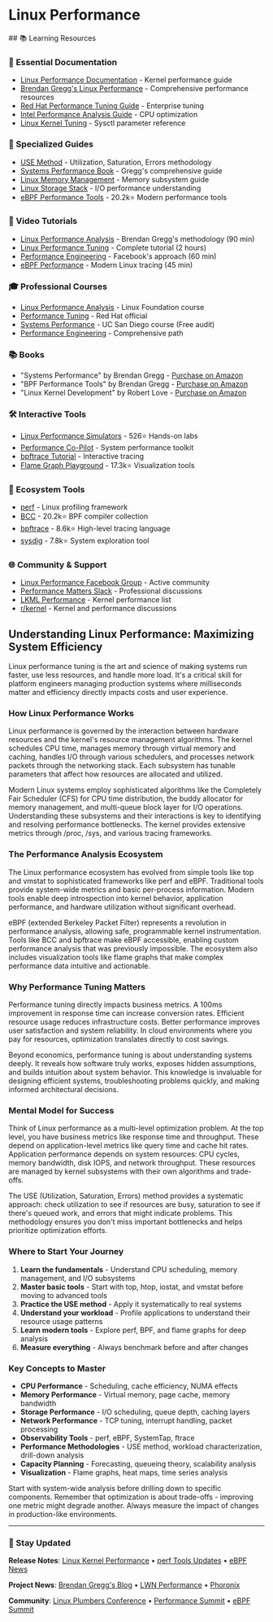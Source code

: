 # Linux Performance

<GitHubButtons />
## 📚 Learning Resources

### 📖 Essential Documentation
- [Linux Performance Documentation](https://www.kernel.org/doc/html/latest/admin-guide/perf/index.html) - Kernel performance guide
- [Brendan Gregg's Linux Performance](https://www.brendangregg.com/linuxperf.html) - Comprehensive performance resources
- [Red Hat Performance Tuning Guide](https://access.redhat.com/documentation/en-us/red_hat_enterprise_linux/8/html/monitoring_and_managing_system_status_and_performance/index) - Enterprise tuning
- [Intel Performance Analysis Guide](https://www.intel.com/content/www/us/en/developer/articles/technical/performance-analysis-guide.html) - CPU optimization
- [Linux Kernel Tuning](https://www.kernel.org/doc/Documentation/sysctl/) - Sysctl parameter reference

### 📝 Specialized Guides
- [USE Method](https://www.brendangregg.com/usemethod.html) - Utilization, Saturation, Errors methodology
- [Systems Performance Book](https://www.brendangregg.com/systems-performance-2nd-edition-book.html) - Gregg's comprehensive guide
- [Linux Memory Management](https://www.kernel.org/doc/html/latest/admin-guide/mm/index.html) - Memory subsystem guide
- [Linux Storage Stack](https://www.thomas-krenn.com/en/wiki/Linux_Storage_Stack_Diagram) - I/O performance understanding
- [eBPF Performance Tools](https://github.com/iovisor/bcc) - 20.2k⭐ Modern performance tools

### 🎥 Video Tutorials
- [Linux Performance Analysis](https://www.youtube.com/watch?v=FJW8nGV4jxY) - Brendan Gregg's methodology (90 min)
- [Linux Performance Tuning](https://www.youtube.com/watch?v=fhBHvsi0Ql0) - Complete tutorial (2 hours)
- [Performance Engineering](https://www.youtube.com/watch?v=LG5YW0ASVgY) - Facebook's approach (60 min)
- [eBPF Performance](https://www.youtube.com/watch?v=3gIJQTX0qks) - Modern Linux tracing (45 min)

### 🎓 Professional Courses
- [Linux Performance Analysis](https://training.linuxfoundation.org/training/linux-performance-analysis-lfs465/) - Linux Foundation course
- [Performance Tuning](https://www.redhat.com/en/services/training/rh442-red-hat-enterprise-linux-performance-tuning) - Red Hat official
- [Systems Performance](https://www.coursera.org/learn/systems-performance) - UC San Diego course (Free audit)
- [Performance Engineering](https://www.pluralsight.com/paths/performance-engineering) - Comprehensive path

### 📚 Books
- "Systems Performance" by Brendan Gregg - [Purchase on Amazon](https://www.amazon.com/dp/0136820158)
- "BPF Performance Tools" by Brendan Gregg - [Purchase on Amazon](https://www.amazon.com/dp/0136554822)
- "Linux Kernel Development" by Robert Love - [Purchase on Amazon](https://www.amazon.com/dp/0672329468)

### 🛠️ Interactive Tools
- [Linux Performance Simulators](https://github.com/brendangregg/perf-labs) - 526⭐ Hands-on labs
- [Performance Co-Pilot](https://pcp.io/) - System performance toolkit
- [bpftrace Tutorial](https://github.com/iovisor/bpftrace/blob/master/docs/tutorial_one_liners.md) - Interactive tracing
- [Flame Graph Playground](https://github.com/brendangregg/FlameGraph) - 17.3k⭐ Visualization tools

### 🚀 Ecosystem Tools
- [perf](https://perf.wiki.kernel.org/index.php/Main_Page) - Linux profiling framework
- [BCC](https://github.com/iovisor/bcc) - 20.2k⭐ BPF compiler collection
- [bpftrace](https://github.com/iovisor/bpftrace) - 8.6k⭐ High-level tracing language
- [sysdig](https://github.com/draios/sysdig) - 7.8k⭐ System exploration tool

### 🌐 Community & Support
- [Linux Performance Facebook Group](https://www.facebook.com/groups/linuxperformance/) - Active community
- [Performance Matters Slack](https://performancematters.slack.com/) - Professional discussions
- [LKML Performance](https://lore.kernel.org/linux-perf-users/) - Kernel performance list
- [r/kernel](https://www.reddit.com/r/kernel/) - Kernel and performance discussions

## Understanding Linux Performance: Maximizing System Efficiency

Linux performance tuning is the art and science of making systems run faster, use less resources, and handle more load. It's a critical skill for platform engineers managing production systems where milliseconds matter and efficiency directly impacts costs and user experience.

### How Linux Performance Works

Linux performance is governed by the interaction between hardware resources and the kernel's resource management algorithms. The kernel schedules CPU time, manages memory through virtual memory and caching, handles I/O through various schedulers, and processes network packets through the networking stack. Each subsystem has tunable parameters that affect how resources are allocated and utilized.

Modern Linux systems employ sophisticated algorithms like the Completely Fair Scheduler (CFS) for CPU time distribution, the buddy allocator for memory management, and multi-queue block layer for I/O operations. Understanding these subsystems and their interactions is key to identifying and resolving performance bottlenecks. The kernel provides extensive metrics through /proc, /sys, and various tracing frameworks.

### The Performance Analysis Ecosystem

The Linux performance ecosystem has evolved from simple tools like top and vmstat to sophisticated frameworks like perf and eBPF. Traditional tools provide system-wide metrics and basic per-process information. Modern tools enable deep introspection into kernel behavior, application performance, and hardware utilization without significant overhead.

eBPF (extended Berkeley Packet Filter) represents a revolution in performance analysis, allowing safe, programmable kernel instrumentation. Tools like BCC and bpftrace make eBPF accessible, enabling custom performance analysis that was previously impossible. The ecosystem also includes visualization tools like flame graphs that make complex performance data intuitive and actionable.

### Why Performance Tuning Matters

Performance tuning directly impacts business metrics. A 100ms improvement in response time can increase conversion rates. Efficient resource usage reduces infrastructure costs. Better performance improves user satisfaction and system reliability. In cloud environments where you pay for resources, optimization translates directly to cost savings.

Beyond economics, performance tuning is about understanding systems deeply. It reveals how software truly works, exposes hidden assumptions, and builds intuition about system behavior. This knowledge is invaluable for designing efficient systems, troubleshooting problems quickly, and making informed architectural decisions.

### Mental Model for Success

Think of Linux performance as a multi-level optimization problem. At the top level, you have business metrics like response time and throughput. These depend on application-level metrics like query time and cache hit rates. Application performance depends on system resources: CPU cycles, memory bandwidth, disk IOPS, and network throughput. These resources are managed by kernel subsystems with their own algorithms and trade-offs.

The USE (Utilization, Saturation, Errors) method provides a systematic approach: check utilization to see if resources are busy, saturation to see if there's queued work, and errors that might indicate problems. This methodology ensures you don't miss important bottlenecks and helps prioritize optimization efforts.

### Where to Start Your Journey

1. **Learn the fundamentals** - Understand CPU scheduling, memory management, and I/O subsystems
2. **Master basic tools** - Start with top, htop, iostat, and vmstat before moving to advanced tools
3. **Practice the USE method** - Apply it systematically to real systems
4. **Understand your workload** - Profile applications to understand their resource usage patterns
5. **Learn modern tools** - Explore perf, BPF, and flame graphs for deep analysis
6. **Measure everything** - Always benchmark before and after changes

### Key Concepts to Master

- **CPU Performance** - Scheduling, cache efficiency, NUMA effects
- **Memory Performance** - Virtual memory, page cache, memory bandwidth
- **Storage Performance** - I/O scheduling, queue depth, caching layers
- **Network Performance** - TCP tuning, interrupt handling, packet processing
- **Observability Tools** - perf, eBPF, SystemTap, ftrace
- **Performance Methodologies** - USE method, workload characterization, drill-down analysis
- **Capacity Planning** - Forecasting, queueing theory, scalability analysis
- **Visualization** - Flame graphs, heat maps, time series analysis

Start with system-wide analysis before drilling down to specific components. Remember that optimization is about trade-offs - improving one metric might degrade another. Always measure the impact of changes in production-like environments.

---

### 📡 Stay Updated

**Release Notes**: [Linux Kernel Performance](https://kernelnewbies.org/LinuxChanges) • [perf Tools Updates](https://perf.wiki.kernel.org/) • [eBPF News](https://ebpf.io/what-is-ebpf/)

**Project News**: [Brendan Gregg's Blog](https://www.brendangregg.com/blog/) • [LWN Performance](https://lwn.net/Kernel/Index/#Performance) • [Phoronix](https://www.phoronix.com/)

**Community**: [Linux Plumbers Conference](https://www.linuxplumbersconf.org/) • [Performance Summit](https://lpc.events/) • [eBPF Summit](https://ebpf.io/summit/)